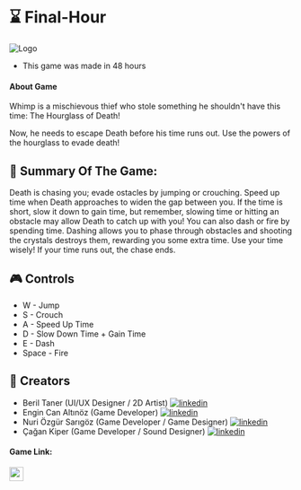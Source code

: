 # ⌛ Final-Hour

![Logo](https://img.itch.zone/aW1nLzE1MzM5OTM0LnBuZw==/original/ZtHwmT.png)

* This game was made in 48 hours

#### About Game

Whimp is a mischievous thief who stole something he shouldn't have this time: The Hourglass of Death! 

Now, he needs to escape Death before his time runs out. Use the powers of the hourglass to evade death!


##  📔 Summary Of The Game:
Death is chasing you; evade ostacles by jumping or crouching. Speed up time when Death approaches to widen the gap between you. If the time is short, slow it down to gain time, but remember, slowing time or hitting an obstacle may allow Death to catch up with you! You can also dash or fire by spending time. Dashing allows you to phase through obstacles and shooting the crystals destroys them, rewarding you some extra time. Use your time wisely! If your time runs out, the chase ends.


##  🎮 Controls

* W - Jump
* S - Crouch
* A - Speed Up Time 
* D - Slow Down Time + Gain Time
* E - Dash
* Space - Fire



## 👥 Creators 
* Beril Taner (UI/UX Designer / 2D Artist)
[![linkedin](https://img.shields.io/badge/linkedin-0A66C2?style=for-the-badge&logo=linkedin&logoColor=white)](https://www.linkedin.com/in/beril-taner-014909/)
* Engin Can Altınöz (Game Developer)
[![linkedin](https://img.shields.io/badge/linkedin-0A66C2?style=for-the-badge&logo=linkedin&logoColor=white)](https://www.linkedin.com/in/enginc4n/)
* Nuri Özgür Sarıgöz (Game Developer / Game Designer)
[![linkedin](https://img.shields.io/badge/linkedin-0A66C2?style=for-the-badge&logo=linkedin&logoColor=white)](https://www.linkedin.com/in/nuri-%C3%B6zg%C3%BCr-sar%C4%B1g%C3%B6z/)
* Çağan Kiper (Game Developer / Sound Designer)
[![linkedin](https://img.shields.io/badge/linkedin-0A66C2?style=for-the-badge&logo=linkedin&logoColor=white)](https://www.linkedin.com/in/cagan-kiper/)

#### Game Link:
<a href="https://enginc4n.itch.io/final-hour" target="_blank">
<img src=https://img.shields.io/badge/itchio-enginc4n-critical?logo=Itch.io height="25">
